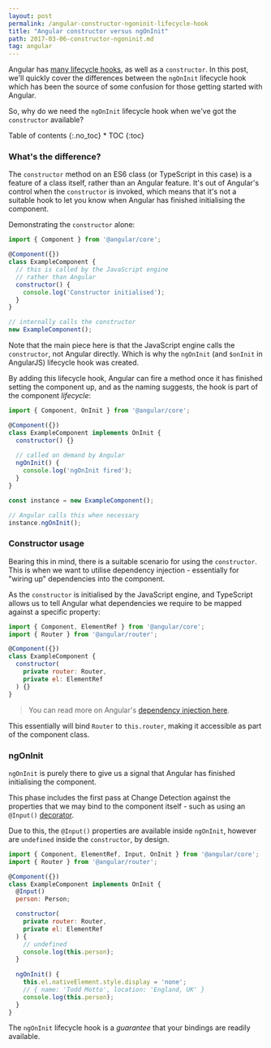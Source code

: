 ```yaml
---
layout: post
permalink: /angular-constructor-ngoninit-lifecycle-hook
title: "Angular constructor versus ngOnInit"
path: 2017-03-06-constructor-ngoninit.md
tag: angular
---
```



Angular has [many lifecycle hooks](https://angular.io/docs/ts/latest/guide/lifecycle-hooks.html), as well as a `constructor`. In this post, we'll quickly cover the differences between the `ngOnInit` lifecycle hook which has been the source of some confusion for those getting started with Angular.

So, why do we need the `ngOnInit` lifecycle hook when we've got the `constructor` available?

<div class="toc" markdown="1">
<span class="gamma">Table of contents</span>
{:.no_toc}
* TOC
{:toc}
</div>

### What's the difference?

The `constructor` method on an ES6 class (or TypeScript in this case) is a feature of a class itself, rather than an Angular feature. It's out of Angular's control when the `constructor` is invoked, which means that it's not a suitable hook to let you know when Angular has finished initialising the component.

Demonstrating the `constructor` alone:

```js
import { Component } from '@angular/core';

@Component({})
class ExampleComponent {
  // this is called by the JavaScript engine
  // rather than Angular
  constructor() {
    console.log('Constructor initialised');
  }
}

// internally calls the constructor
new ExampleComponent();
```

Note that the main piece here is that the JavaScript engine calls the `constructor`, not Angular directly. Which is why the `ngOnInit` (and `$onInit` in AngularJS) lifecycle hook was created.

By adding this lifecycle hook, Angular can fire a method once it has finished setting the component up, and as the naming suggests, the hook is part of the component _lifecycle_:

```js
import { Component, OnInit } from '@angular/core';

@Component({})
class ExampleComponent implements OnInit {
  constructor() {}
  
  // called on demand by Angular
  ngOnInit() {
    console.log('ngOnInit fired');
  }
}

const instance = new ExampleComponent();

// Angular calls this when necessary
instance.ngOnInit();
```

### Constructor usage

Bearing this in mind, there is a suitable scenario for using the `constructor`. This is when we want to utilise dependency injection - essentially for "wiring up" dependencies into the component.

As the `constructor` is initialised by the JavaScript engine, and TypeScript allows us to tell Angular what dependencies we require to be mapped against a specific property:

```js
import { Component, ElementRef } from '@angular/core';
import { Router } from '@angular/router';

@Component({})
class ExampleComponent {
  constructor(
    private router: Router,
    private el: ElementRef
  ) {}
}
```

> You can read more on Angular's [dependency injection here](/angular-dependency-injection).

This essentially will bind `Router` to `this.router`, making it accessible as part of the component class.

### ngOnInit

`ngOnInit` is purely there to give us a signal that Angular has finished initialising the component.

This phase includes the first pass at Change Detection against the properties that we may bind to the component itself - such as using an `@Input()` [decorator](/angular-decorators).
 
Due to this, the `@Input()` properties are available inside `ngOnInit`, however are `undefined` inside the `constructor`, by design.

```js
import { Component, ElementRef, Input, OnInit } from '@angular/core';
import { Router } from '@angular/router';

@Component({})
class ExampleComponent implements OnInit {
  @Input()
  person: Person;

  constructor(
    private router: Router,
    private el: ElementRef
  ) {
    // undefined
    console.log(this.person);
  }
  
  ngOnInit() {
    this.el.nativeElement.style.display = 'none';
    // { name: 'Todd Motto', location: 'England, UK' }
    console.log(this.person);
  }
}
```

The `ngOnInit` lifecycle hook is a _guarantee_ that your bindings are readily available.